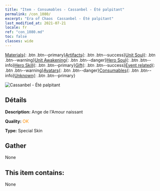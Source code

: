 ```yaml
---
title: "Item - Consumables - Cassanbel - Été palpitant"
permalink: /con_1080/
excerpt: "Era of Chaos  Cassanbel - Été palpitant"
last_modified_at: 2021-07-21
locale: fr
ref: "con_1080.md"
toc: false
classes: wide
---
```

 [Materials](/ItemsFR/){: .btn .btn--primary}[Artifacts](/ItemsFR/Artifacts/){: .btn .btn--success}[Unit Soul](/ItemsFR/UnitSoul/){: .btn .btn--warning}[Unit Awakening](/ItemsFR/UnitAwakening/){: .btn .btn--danger}[Hero Soul](/ItemsFR/HeroSoul/){: .btn .btn--info}[Hero Skill](/ItemsFR/HeroSkill/){: .btn .btn--primary}[Gift](/ItemsFR/Gift/){: .btn .btn--success}[Event related](/ItemsFR/Events/){: .btn .btn--warning}[Avatars](/ItemsFR/Avatars/){: .btn .btn--danger}[Consumables](/ItemsFR/Consumables/){: .btn .btn--info}[Unknown](/ItemsFR/Unknown/){: .btn .btn--primary}

 ![Cassanbel - Été palpitant](/images/h/h_Cassanbel5.jpg)

## Détails
 **Description:** Ange de l'Amour naissant

 **Quality:** <span style="color: #FF8C00">OK</span>

 **Type:** Special Skin

## Gather

  None

## This item contains:

  None

